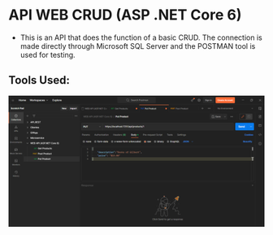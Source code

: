 # API WEB CRUD (ASP .NET Core 6)
- This is an API that does the function of a basic CRUD. The connection is made directly through Microsoft SQL Server and the POSTMAN tool is used for testing.

## Tools Used:
![](POSTMAN.png)
